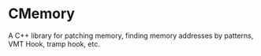 # CMemory
A C++ library for patching memory, finding memory addresses by patterns, VMT Hook, tramp hook, etc.

